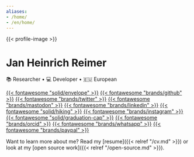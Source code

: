 ```yaml
---
aliases:
- /home/
- /en/home/
---
```


{{< profile-image >}}

# Jan Heinrich Reimer

📚&nbsp;Researcher • 💻&nbsp;Developer • 🇪🇺&nbsp;European

[{{< fontawesome "solid/envelope" >}}](mailto:heinrich@reimer.family "E-Mail")
[{{< fontawesome "brands/github" >}}](https://github.com/heinrichreimer/ "GitHub")
[{{< fontawesome "brands/twitter" >}}](https://twitter.com/H1iReimer/ "Twitter")
<a href="https://sigmoid.social/@heinrich" rel="me" title="Mastodon">{{< fontawesome "brands/mastodon" >}}</a>
[{{< fontawesome "brands/linkedin" >}}](https://linkedin.com/in/heinrichreimer/ "LinkedIn")
[{{< fontawesome "solid/hiking" >}}](https://komoot.com/user/1467080411664 "Komoot")
[{{< fontawesome "brands/instagram" >}}](https://instagram.com/heinrichreimer/ "Instagram")
[{{< fontawesome "solid/graduation-cap" >}}](https://scholar.google.de/citations?user=CKodR1QAAAAJ "Google Scholar")
[{{< fontawesome "brands/orcid" >}}](https://orcid.org/0000-0003-1992-8696 "ORCiD")
[{{< fontawesome "brands/whatsapp" >}}](https://api.whatsapp.com/send/?phone=491749273954 "WhatsApp")
[{{< fontawesome "brands/paypal" >}}](https://paypal.me/HeinrichReimer/ "PayPal")

Want to learn more about me? Read my [resume]({{< relref "/cv.md" >}}) 
or look at my [open source work]({{< relref "/open-source.md" >}}).
